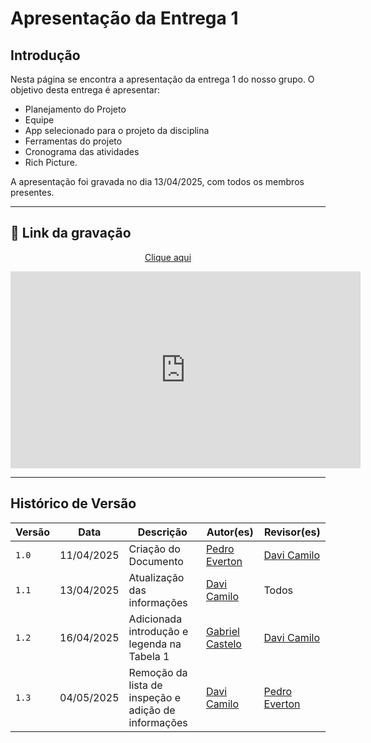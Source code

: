 # Apresentação da Entrega 1

## Introdução
Nesta página se encontra a apresentação da entrega 1 do nosso grupo. O objetivo desta entrega é apresentar:

- Planejamento do Projeto
- Equipe
- App selecionado para o projeto da disciplina
- Ferramentas do projeto
- Cronograma das atividades
- Rich Picture.

A apresentação foi gravada no dia 13/04/2025, com todos os membros presentes.

---

## 🎥 Link da gravação

<p style="text-align: center"><a href="https://youtu.be/A0fR90xcNMw" target="blanket">Clique aqui</a></p>

<p style="text-align: center">
  <iframe width="560" height="315"
          src="https://www.youtube.com/embed/A0fR90xcNMw"
          title="YouTube video player"
          frameborder="0"
          allow="accelerometer; autoplay; clipboard-write; encrypted-media; gyroscope; picture-in-picture; web-share"
          allowfullscreen>
  </iframe>
</p>

---

## Histórico de Versão

| Versão | Data          | Descrição                          | Autor(es)     |  Revisor(es)  |
| ------ | ------------- | ---------------------------------- | ------------- | ------------- |
| `1.0`  |  11/04/2025 |  Criação do Documento | [Pedro Everton](https://github.com/pedroeverton217) | [Davi Camilo](https://github.com/Davicamilo23) |
| `1.1`  |  13/04/2025 |  Atualização das informações | [Davi Camilo](https://github.com/Davicamilo23) | Todos |
| `1.2`  |  16/04/2025 | Adicionada introdução e legenda na Tabela 1| [Gabriel Castelo](https://github.com/GabrielCastelo-31) | [Davi Camilo](https://github.com/Davicamilo23) |
| `1.3`  |  04/05/2025 | Remoção da lista de inspeção e adição de informações | [Davi Camilo](https://github.com/Davicamilo23) | [Pedro Everton](https://github.com/pedroeverton217) |
